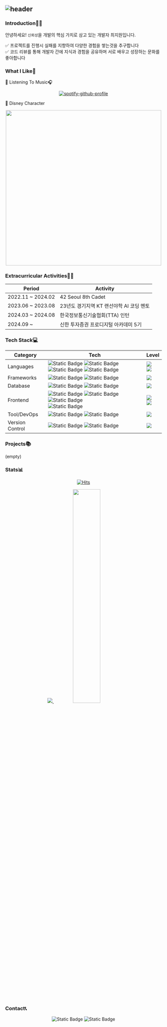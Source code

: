 ![header](https://capsule-render.vercel.app/api?type=venom&color=faebd7&height=300&section=header&text="Hi?I'mOlaf!"&fontColor=333333&fontSize=90)
---

### Introduction🙋‍♀️
안녕하세요! `신뢰성`을 개발의 핵심 가치로 삼고 있는 개발자 최지원입니다.

✅ 프로젝트를 진행시 실패를 지향하여 다양한 경험을 쌓는것을 추구합니다 <br>
✅ 코드 리뷰를 통해 개발자 간에 지식과 경험을 공유하며 서로 배우고 성장하는 문화를 좋아합니다

### What I Like🫶
📌 Listening To Music🎧

<div align=center>	

[![spotify-github-profile](https://spotify-github-profile.kittinanx.com/api/view?uid=31axcpekxtvtogvxi45pvkpm22eq&cover_image=false&theme=default&show_offline=false&background_color=fff2d5&interchange=false)](https://github.com/kittinan/spotify-github-profile)

</div>

📌 Disney Character
<div align=center>	

<img width=500 src="https://qph.cf2.quoracdn.net/main-qimg-0f4adc6a829477774492a9b3b57ee43f"/>

</div>

### Extracurricular Activities👩‍💻
<div align=center>	

|Period|Activity|
|------|---------------|
|2022.11 ~ 2024.02|42 Seoul 8th Cadet|
|2023.06 ~ 2023.08|23년도 경기지역 KT 랜선야학 AI 코딩 멘토|
|2024.03 ~ 2024.08|한국정보통신기술협회(TTA) 인턴|
|2024.09 ~ |신한 투자증권 프로디지털 아카데미 5기|

</div>

### Tech Stack💻
<div align=center>	

|Category|Tech|Level|
|------|-----------------------------------------------------------------------------|-------------------|
|Languages|![Static Badge](https://img.shields.io/badge/C-A8B9CC?style=plastic&logo=c&logoColor=ffffff&color=A8B9CC) ![Static Badge](https://img.shields.io/badge/python-3776AB?style=plastic&logo=python&logoColor=white) <br> ![Static Badge](https://img.shields.io/badge/C%2B%2B-%2300599C?style=plastic&logo=c&logoColor=ffffff&color=00599C) ![Static Badge](https://img.shields.io/badge/java-007396?style=plastic&logo=java&logoColor=white)|![](https://geps.dev/progress/95?dangerColor=800000&warningColor=ff9900&successColor=006600) <br> ![](https://geps.dev/progress/70?dangerColor=800000&warningColor=ff9900&successColor=006600)|
|Frameworks|![Static Badge](https://img.shields.io/badge/flask-000000?style=plastic&logo=flask&logoColor=white) ![Static Badge](https://img.shields.io/badge/springboot-6DB33F?style=plastic&logo=springboot&logoColor=white)|![](https://geps.dev/progress/60?dangerColor=800000&warningColor=ff9900&successColor=006600)|
|Database|![Static Badge](https://img.shields.io/badge/oracle-F80000?style=plastic&logo=oracle&logoColor=white) ![Static Badge](https://img.shields.io/badge/mysql-4479A1?style=plastic&logo=springboot&logoColor=white)|![](https://geps.dev/progress/50?dangerColor=800000&warningColor=ff9900&successColor=006600)|
|Frontend|![Static Badge](https://img.shields.io/badge/html5-E34F26?style=plastic&logo=html5&logoColor=white) ![Static Badge](https://img.shields.io/badge/css-1572B6?style=plastic&logo=css3&logoColor=white) ![Static Badge](https://img.shields.io/badge/javascript-F7DF1E?style=plastic&logo=javascript&logoColor=white) <br> ![Static Badge](https://img.shields.io/badge/react-61DAFB?style=plastic&logo=react&logoColor=black)|![](https://geps.dev/progress/70?dangerColor=800000&warningColor=ff9900&successColor=006600) <br> ![](https://geps.dev/progress/10?dangerColor=800000&warningColor=ff9900&successColor=006600)|
|Tool/DevOps|![Static Badge](https://img.shields.io/badge/amazon%20aws-%23232F3E?style=plastic&logo=amazon%20aws&logoColor=ffffff&color=%23232F3E) ![Static Badge](https://img.shields.io/badge/Docker-%232496ED?style=plastic&logo=Docker&logoColor=ffffff&color=%232496ED)|![](https://geps.dev/progress/50?dangerColor=800000&warningColor=ff9900&successColor=006600)|
|Version Control|![Static Badge](https://img.shields.io/badge/github-181717?style=plastic&logo=github&logoColor=white) ![Static Badge](https://img.shields.io/badge/git-F05032?style=plastic&logo=git&logoColor=white)|![](https://geps.dev/progress/80?dangerColor=800000&warningColor=ff9900&successColor=006600)|

</div>

### Projects📚
(empty)

### Stats📊
<div align=center>
  
[![Hits](https://hits.seeyoufarm.com/api/count/incr/badge.svg?url=https%3A%2F%2Fgithub.com%2F0jiwonchoe12&count_bg=%23faebd7&title_bg=%23A7A7A7&icon=&icon_color=%23E7E7E7&title=hits&edge_flat=false)](https://hits.seeyoufarm.com)

<a href="s">
  <img src="https://github-readme-stats.vercel.app/api/top-langs/?username=jiwonchoe12&exclude_repo=dkssud8150.github.io&layout=compact&theme=transparent&title_color=333333&text_color=333333" />
</a>
<a href="s">
  <img src="https://github-readme-stats.vercel.app/api?username=jiwonchoe12&theme=transparent&title_color=333333&text_color=333333&icon_color=333333&show_icons=true" width="42%" />
</a>
</div>

### Contact📞
<div align=center>
  
![Static Badge](https://img.shields.io/badge/belle021202%40naver.com-008000?style=plastic&logo=Naver&logoColor=ffffff&color=008000)
![Static Badge](https://img.shields.io/badge/s2_olaf-ffffff?style=plastic&logo=instagram&logoColor=ffffff&color=8a2be2)

</div>

